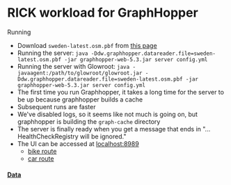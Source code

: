 # RICK workload for GraphHopper

Running
- Download `sweden-latest.osm.pbf` from [this page](https://download.geofabrik.de/europe/sweden.html)
- Running the server: `java -Ddw.graphhopper.datareader.file=sweden-latest.osm.pbf -jar graphhopper-web-5.3.jar server config.yml`
- Running the server with Glowroot: `java -javaagent:/path/to/glowroot/glowroot.jar -Ddw.graphhopper.datareader.file=sweden-latest.osm.pbf -jar graphhopper-web-5.3.jar server config.yml`
- The first time you run Graphhopper, it takes a long time for the server to be up because graphhopper builds a cache
- Subsequent runs are faster
- We've disabled logs, so it seems like not much is going on, but graphhopper is building the `graph-cache` directory
- The server is finally ready when you get a message that ends in "... HealthCheckRegistry will be ignored."
- The UI can be accessed at [localhost:8989](http://localhost:8989)
  - [bike route](http://localhost:8989/maps/?point=Kungsgatan%2C%20Uppsala&point=Virebergsv%C3%A4gen%2C%20Stockholm&point=Gr%C3%B6ndalsv%C3%A4gen%2C%20Stockholm&point=Kungliga%20Tekniska%20H%C3%B6gskolan%2C%20Stockholm&locale=en-US&elevation=true&profile=bike&use_miles=false&selected_detail=Elevation&layer=OpenStreetMap.de)
  - [car route](http://localhost:8989/maps/?point=Kungsgatan%2C%20Uppsala&point=Virebergsv%C3%A4gen%2C%20Stockholm&point=Gr%C3%B6ndalsv%C3%A4gen%2C%20Stockholm&point=Kungliga%20Tekniska%20H%C3%B6gskolan%2C%20Stockholm&locale=en-US&elevation=true&profile=car&use_miles=false&selected_detail=Elevation&layer=OpenStreetMap.de)

#### [Data](https://kth-my.sharepoint.com/:f:/g/personal/deepikat_ug_kth_se/EibMuFW-rJNJkEWJVazgfK4BOFaWgGiJKAfFV2mGXw-4tQ?e=J4sdcm)
